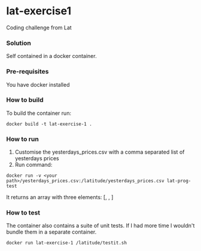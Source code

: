 # lat-exercise1
Coding challenge from Lat

### Solution
Self contained in a docker container.

### Pre-requisites
You have docker installed

### How to build
To build the container run:
```
docker build -t lat-exercise-1 .
```
### How to run
1. Customise the yesterdays_prices.csv with a comma separated list of yesterdays prices
2. Run command:
```
docker run -v <your path>/yesterdays_prices.csv:/latitude/yesterdays_prices.csv lat-prog-test
```
It returns an array with three elements:
  [<buyTime>, <sellTime>, <profit>]

### How to test
The container also contains a suite of unit tests.  If I had more time I wouldn't bundle them in a separate container.
```
docker run lat-exercise-1 /latitude/testit.sh
```

